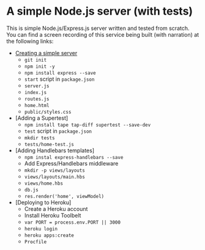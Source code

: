# A simple Node.js server (with tests)

This is simple Node.js/Express.js server written and tested from scratch. You can find a screen recording of this service being built (with narration) at the following links:

* [Creating a simple server](https://youtu.be/6aeSm4ISuyU)
  - `git init`
  - `npm init -y`
  - `npm install express --save`
  - `start` script in `package.json`
  - `server.js`
  - `index.js`
  - `routes.js`
  - `home.html`
  - `public/styles.css`
* [Adding a Supertest]
  - `npm install tape tap-diff supertest --save-dev`
  - `test` script in `package.json`
  - `mkdir tests`
  - `tests/home-test.js`
* [Adding Handlebars templates]
  - `npm instal express-handlebars --save`
  - Add Express/Handlebars middleware
  - `mkdir -p views/layouts`
  - `views/layouts/main.hbs`
  - `views/home.hbs`
  - `db.js`
  - `res.render('home', viewModel)`
* [Deploying to Heroku]
  - Create a Heroku account
  - Install Heroku Toolbelt
  - `var PORT = process.env.PORT || 3000`
  - `heroku login`
  - `heroku apps:create`
  - `Procfile`
